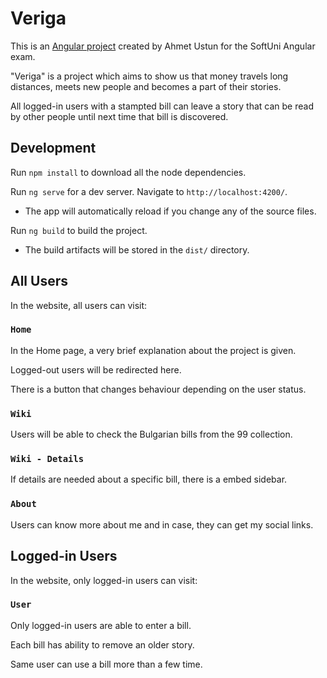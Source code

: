 # Veriga

This is an [Angular project](https://veriga.web.app/) created by Ahmet Ustun for the SoftUni Angular exam.

"Veriga" is a project which aims to show us that money travels long distances, meets new people and becomes a part of their stories.

All logged-in users with a stampted bill can leave a story that can be read by other people until next time that bill is discovered.

## Development

Run `npm install` to download all the node dependencies.

Run `ng serve` for a dev server. Navigate to `http://localhost:4200/`.

* The app will automatically reload if you change any of the source files.

Run `ng build` to build the project. 

* The build artifacts will be stored in the `dist/` directory.

## All Users

In the website, all users can visit:

### `Home`

In the Home page, a very brief explanation about the project is given.

Logged-out users will be redirected here.

There is a button that changes behaviour depending on the user status.

### `Wiki`

Users will be able to check the Bulgarian bills from the 99 collection.

### `Wiki - Details`

If details are needed about a specific bill, there is a embed sidebar.

### `About`

Users can know more about me and in case, they can get my social links.

## Logged-in Users

In the website, only logged-in users can visit:

### `User`

Only logged-in users are able to enter a bill.

Each bill has ability to remove an older story.

Same user can use a bill more than a few time.